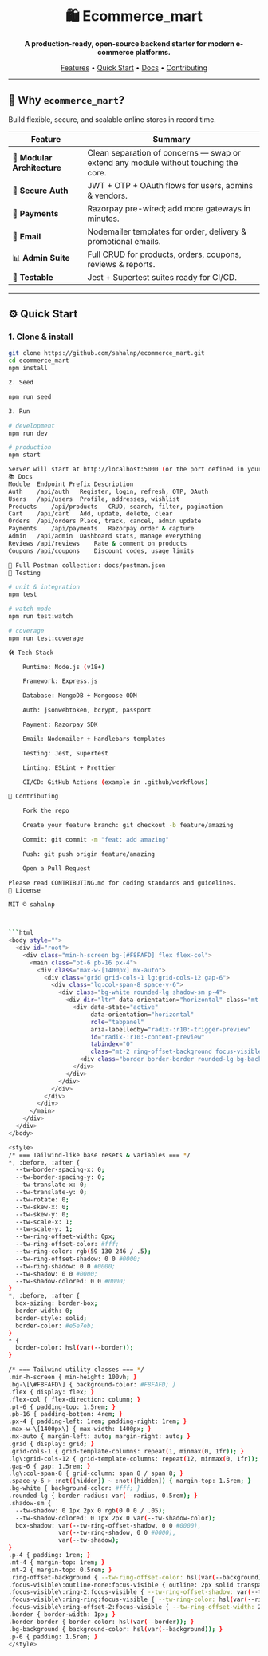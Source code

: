 <div align="center">

# 🛍️ Ecommerce_mart  

**A production-ready, open-source backend starter for modern e-commerce platforms.**

[Features](#-features) • [Quick Start](#-quick-start) • [Docs](#-docs) • [Contributing](#-contributing)

</div>

---

## 🚀 Why `ecommerce_mart`?

Build flexible, secure, and scalable online stores in record time.

| Feature | Summary |
|---------|---------|
| 🧩 **Modular Architecture** | Clean separation of concerns — swap or extend any module without touching the core. |
| 🔐 **Secure Auth** | JWT + OTP + OAuth flows for users, admins & vendors. |
| 💸 **Payments** | Razorpay pre-wired; add more gateways in minutes. |
| 📧 **Email** | Nodemailer templates for order, delivery & promotional emails. |
| 📊 **Admin Suite** | Full CRUD for products, orders, coupons, reviews & reports. |
| 🧪 **Testable** | Jest + Supertest suites ready for CI/CD. |

---

## ⚙️ Quick Start

### 1. Clone & install
```bash
git clone https://github.com/sahalnp/ecommerce_mart.git
cd ecommerce_mart
npm install

2. Seed 

npm run seed

3. Run

# development
npm run dev

# production
npm start

Server will start at http://localhost:5000 (or the port defined in your .env).
📚 Docs
Module	Endpoint Prefix	Description
Auth	/api/auth	Register, login, refresh, OTP, OAuth
Users	/api/users	Profile, addresses, wishlist
Products	/api/products	CRUD, search, filter, pagination
Cart	/api/cart	Add, update, delete, clear
Orders	/api/orders	Place, track, cancel, admin update
Payments	/api/payments	Razorpay order & capture
Admin	/api/admin	Dashboard stats, manage everything
Reviews	/api/reviews	Rate & comment on products
Coupons	/api/coupons	Discount codes, usage limits

📂 Full Postman collection: docs/postman.json
🧪 Testing

# unit & integration
npm test

# watch mode
npm run test:watch

# coverage
npm run test:coverage

🛠️ Tech Stack

    Runtime: Node.js (v18+)

    Framework: Express.js

    Database: MongoDB + Mongoose ODM

    Auth: jsonwebtoken, bcrypt, passport

    Payment: Razorpay SDK

    Email: Nodemailer + Handlebars templates

    Testing: Jest, Supertest

    Linting: ESLint + Prettier

    CI/CD: GitHub Actions (example in .github/workflows)

🤝 Contributing

    Fork the repo

    Create your feature branch: git checkout -b feature/amazing

    Commit: git commit -m "feat: add amazing"

    Push: git push origin feature/amazing

    Open a Pull Request

Please read CONTRIBUTING.md for coding standards and guidelines.
📄 License

MIT © sahalnp



```html
<body style="">
  <div id="root">
    <div class="min-h-screen bg-[#F8FAFD] flex flex-col">
      <main class="pt-6 pb-16 px-4">
        <div class="max-w-[1400px] mx-auto">
          <div class="grid grid-cols-1 lg:grid-cols-12 gap-6">
            <div class="lg:col-span-8 space-y-6">
              <div class="bg-white rounded-lg shadow-sm p-4">
                <div dir="ltr" data-orientation="horizontal" class="mt-4">
                  <div data-state="active"
                       data-orientation="horizontal"
                       role="tabpanel"
                       aria-labelledby="radix-:r10:-trigger-preview"
                       id="radix-:r10:-content-preview"
                       tabindex="0"
                       class="mt-2 ring-offset-background focus-visible:outline-none focus-visible:ring-2 focus-visible:ring-ring focus-visible:ring-offset-2">
                    <div class="border border-border rounded-lg bg-background p-6 shadow-sm"></div>
                  </div>
                </div>
              </div>
            </div>
          </div>
        </div>
      </main>
    </div>
  </div>
</body>

<style>
/* === Tailwind-like base resets & variables === */
*, :before, :after {
  --tw-border-spacing-x: 0;
  --tw-border-spacing-y: 0;
  --tw-translate-x: 0;
  --tw-translate-y: 0;
  --tw-rotate: 0;
  --tw-skew-x: 0;
  --tw-skew-y: 0;
  --tw-scale-x: 1;
  --tw-scale-y: 1;
  --tw-ring-offset-width: 0px;
  --tw-ring-offset-color: #fff;
  --tw-ring-color: rgb(59 130 246 / .5);
  --tw-ring-offset-shadow: 0 0 #0000;
  --tw-ring-shadow: 0 0 #0000;
  --tw-shadow: 0 0 #0000;
  --tw-shadow-colored: 0 0 #0000;
}
*, :before, :after {
  box-sizing: border-box;
  border-width: 0;
  border-style: solid;
  border-color: #e5e7eb;
}
* {
  border-color: hsl(var(--border));
}

/* === Tailwind utility classes === */
.min-h-screen { min-height: 100vh; }
.bg-\[\#F8FAFD\] { background-color: #F8FAFD; }
.flex { display: flex; }
.flex-col { flex-direction: column; }
.pt-6 { padding-top: 1.5rem; }
.pb-16 { padding-bottom: 4rem; }
.px-4 { padding-left: 1rem; padding-right: 1rem; }
.max-w-\[1400px\] { max-width: 1400px; }
.mx-auto { margin-left: auto; margin-right: auto; }
.grid { display: grid; }
.grid-cols-1 { grid-template-columns: repeat(1, minmax(0, 1fr)); }
.lg\:grid-cols-12 { grid-template-columns: repeat(12, minmax(0, 1fr)); }
.gap-6 { gap: 1.5rem; }
.lg\:col-span-8 { grid-column: span 8 / span 8; }
.space-y-6 > :not([hidden]) ~ :not([hidden]) { margin-top: 1.5rem; }
.bg-white { background-color: #fff; }
.rounded-lg { border-radius: var(--radius, 0.5rem); }
.shadow-sm {
  --tw-shadow: 0 1px 2px 0 rgb(0 0 0 / .05);
  --tw-shadow-colored: 0 1px 2px 0 var(--tw-shadow-color);
  box-shadow: var(--tw-ring-offset-shadow, 0 0 #0000),
              var(--tw-ring-shadow, 0 0 #0000),
              var(--tw-shadow);
}
.p-4 { padding: 1rem; }
.mt-4 { margin-top: 1rem; }
.mt-2 { margin-top: 0.5rem; }
.ring-offset-background { --tw-ring-offset-color: hsl(var(--background)); }
.focus-visible\:outline-none:focus-visible { outline: 2px solid transparent; outline-offset: 2px; }
.focus-visible\:ring-2:focus-visible { --tw-ring-offset-shadow: var(--tw-ring-inset) 0 0 0 var(--tw-ring-offset-width) var(--tw-ring-offset-color); --tw-ring-shadow: var(--tw-ring-inset) 0 0 0 calc(2px + var(--tw-ring-offset-width)) var(--tw-ring-color); box-shadow: var(--tw-ring-offset-shadow), var(--tw-ring-shadow), var(--tw-shadow, 0 0 #0000); }
.focus-visible\:ring-ring:focus-visible { --tw-ring-color: hsl(var(--ring)); }
.focus-visible\:ring-offset-2:focus-visible { --tw-ring-offset-width: 2px; }
.border { border-width: 1px; }
.border-border { border-color: hsl(var(--border)); }
.bg-background { background-color: hsl(var(--background)); }
.p-6 { padding: 1.5rem; }
</style>

